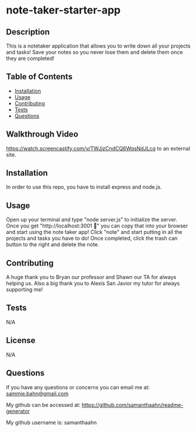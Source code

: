 # note-taker-starter-app

## Description
This is a notetaker application that allows you to write down all your projects and tasks! Save your notes so you never lose them and delete them once they are completed! 

## Table of Contents
- [Installation](#installation)
- [Usage](#usage)
- [Contributing](#contributing)
- [Tests](#tests)
- [Questions](#questions)

## Walkthrough Video 
https://watch.screencastify.com/v/TWJjzCndCQ6WqsNdJLcq to an external site.

## Installation
In order to use this repo, you have to install express and node.js. 

## Usage
Open up your terminal and type "node server.js" to initialize the server. Once you get "http://localhost:3001 🤎" you can copy that into your browser and start using the note taker app! Click "note" and start putting in all the projects and tasks you have to do! Once completed, click the trash can button to the right and delete the note. 

## Contributing
A huge thank you to Bryan our professor and Shawn our TA for always helping us. Also a big thank you to Alexis San Javior my tutor for always supporting me! 

## Tests
N/A

## License
N/A

## Questions
If you have any questions or concerns you can email me at: sammie.bahn@gmail.com

My github can be accessed at: https://github.com/samanthaahn/readme-generator

My github username is: samanthaahn

